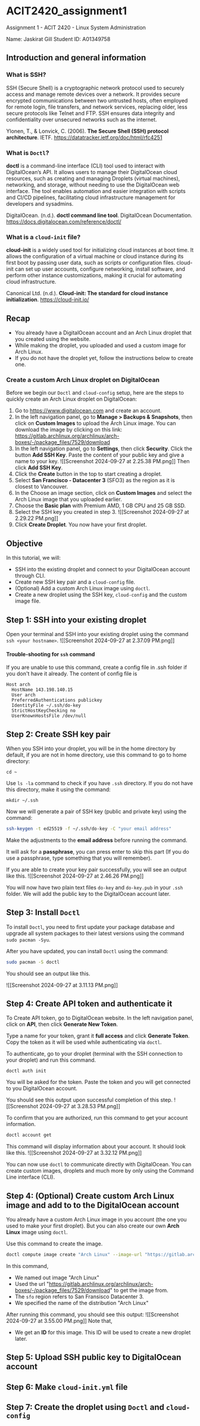 # ACIT2420_assignment1
Assignment 1 - ACIT 2420 - Linux System Administration

Name: Jaskirat Gill
Student ID: A01349758
## Introduction and general information
### What is SSH?
SSH (Secure Shell) is a cryptographic network protocol used to securely access and manage remote devices over a network. It provides secure encrypted communications between two untrusted hosts, often employed for remote login, file transfers, and network services, replacing older, less secure protocols like Telnet and FTP. SSH ensures data integrity and confidentiality over unsecured networks such as the internet.

Ylonen, T., & Lonvick, C. (2006). **The Secure Shell (SSH) protocol architecture**. IETF. https://datatracker.ietf.org/doc/html/rfc4251 
### What is `Doctl`?
**doctl** is a command-line interface (CLI) tool used to interact with DigitalOcean’s API. It allows users to manage their DigitalOcean cloud resources, such as creating and managing Droplets (virtual machines), networking, and storage, without needing to use the DigitalOcean web interface. The tool enables automation and easier integration with scripts and CI/CD pipelines, facilitating cloud infrastructure management for developers and sysadmins.

DigitalOcean. (n.d.). **doctl command line tool**. DigitalOcean Documentation. https://docs.digitalocean.com/reference/doctl/
### What is a `cloud-init` file?
**cloud-init** is a widely used tool for initializing cloud instances at boot time. It allows the configuration of a virtual machine or cloud instance during its first boot by passing user data, such as scripts or configuration files. cloud-init can set up user accounts, configure networking, install software, and perform other instance customizations, making it crucial for automating cloud infrastructure.

Canonical Ltd. (n.d.). **Cloud-init: The standard for cloud instance initialization**. https://cloud-init.io/

## Recap
- You already have a DigitalOcean account and an Arch Linux droplet that you created using the website. 
- While making the droplet, you uploaded and used a custom image for Arch Linux.
- If you do not have the droplet yet, follow the instructions below to create one.
### Create a custom Arch Linux droplet on DigitalOcean
Before we begin our `Doctl` and `cloud-config` setup, here are the steps to quickly create an Arch Linux droplet on DigitalOcean:
1. Go to https://www.digitalocean.com and create an account.
2. In the left navigation panel, go to **Manage > Backups & Snapshots**, then click on **Custom Images** to upload the Arch Linux image. You can download the image by clicking on this link: https://gitlab.archlinux.org/archlinux/arch-boxes/-/package_files/7529/download 
3.  In the left navigation panel, go to **Settings**, then click **Security**. Click the button **Add SSH Key**. Paste the content of your public key and give a name to your key. ![[Screenshot 2024-09-27 at 2.25.38 PM.png]] Then click **Add SSH Key**.
4. Click the **Create** button in the top to start creating a droplet.
5. Select **San Francisco - Datacenter 3** (SFO3) as the region as it is closest to Vancouver. 
6. In the Choose an image section, click on **Custom Images** and select the Arch Linux image that you uploaded earlier.
7. Choose the **Basic plan** with Premium AMD, 1 GB CPU and 25 GB SSD.
8. Select the SSH key you created in step 3. ![[Screenshot 2024-09-27 at 2.29.22 PM.png]]
9. Click **Create Droplet**. You now have your first droplet.
## Objective
In this tutorial, we will:
- SSH into the existing droplet and connect to your DigitalOcean account through CLI.
- Create new SSH key pair and a `cloud-config` file.
- (Optional) Add a custom Arch Linux image using `doctl`.
- Create a new droplet using the SSH key, `cloud-config` and the custom image file. 
## Step 1: SSH into your existing droplet
Open your terminal and SSH into your existing droplet using the command `ssh <your hostname>`. ![[Screenshot 2024-09-27 at 2.37.09 PM.png]]
#### Trouble-shooting for `ssh` command
If you are unable to use this command, create a config file in .ssh folder if you don't have it already. The content of config file is
```
Host arch
  HostName 143.198.140.15
  User arch
  PreferredAuthentications publickey
  IdentityFile ~/.ssh/do-key
  StrictHostKeyChecking no
  UserKnownHostsFile /dev/null
```

## Step 2: Create SSH key pair
When you SSH into your droplet, you will be in the home directory by default, if you are not in home directory, use this command to go to home directory:
```terminal
cd ~
```

Use `ls -la` command to check if you have `.ssh` directory. If you do not have this directory, make it using the command: 
```terminal
mkdir ~/.ssh
```

Now we will generate a pair of SSH key (public and private key) using the command:
```bash
ssh-keygen -t ed25519 -f ~/.ssh/do-key -C "your email address"
```
Make the adjustments to the **email address** before running the command.

It will ask for a **passphrase**, you can press enter to skip this part (If you do use a passphrase, type something that you will remember).

If you are able to create your key pair successfully, you will see an output like this. 
![[Screenshot 2024-09-27 at 2.46.26 PM.png]]

You will now have two plain text files `do-key` and `do-key.pub` in your `.ssh` folder. We will add the public key to the DigitalOcean account later. 
## Step 3: Install `Doctl`
To install `Doctl`, you need to first update your package database and upgrade all system packages to their latest versions using the command `sudo pacman -Syu`.

After you have updated, you can install `Doctl` using the command:
```bash
sudo pacman -S doctl
```

You should see an output like this.

![[Screenshot 2024-09-27 at 3.11.13 PM.png]]
## Step 4: Create API token and authenticate it
To Create API token, go to DigitalOcean website. In the left navigation panel, click on **API**, then click **Generate New Token**. 

Type a name for your token, grant it **full access** and click **Generate Token**. Copy the token as it will be used while authenticating via `doctl`.

To authenticate, go to your droplet (terminal with the SSH connection to your droplet) and run this command.
```terminal
doctl auth init
```
You will be asked for the token. Paste the token and you will get connected to you DigitalOcean account.

You should see this output upon successful completion of this step.
![[Screenshot 2024-09-27 at 3.28.53 PM.png]]

To confirm that you are authorized, run this command to get your account information.
```bash
doctl account get
```
This command will display information about your account. It should look like this.
![[Screenshot 2024-09-27 at 3.32.12 PM.png]]

You can now use `doctl` to communicate directly with DigitalOcean. You can create custom images, droplets and much more by only using the Command Line interface (CLI).
## Step 4: (Optional) Create custom Arch Linux image and add to to the DigitalOcean account
You already have a custom Arch Linux image in you account (the one you used to make your first droplet). But you can also create our own **Arch Linux** image using `doctl`. 

Use this command to create the image.
```bash
doctl compute image create "Arch Linux" --image-url "https://gitlab.archlinux.org/archlinux/arch-boxes/-/package_files/7529/download" --region sfo3 --image-distribution "Arch Linux"
```
In this command, 
- We named out image "Arch Linux" 
- Used the url  "https://gitlab.archlinux.org/archlinux/arch-boxes/-/package_files/7529/download" to get the image from. 
- The `sfo` region refers to San Fransisco Datacenter 3. 
- We  specified the name of the distribution "Arch Linux"

After running this command, you should see this output:
![[Screenshot 2024-09-27 at 3.55.00 PM.png]]
Note that, 
- We get an **ID** for this image. This ID will be used to create a new droplet later.

## Step 5: Upload SSH public key to DigitalOcean account


## Step 6: Make `cloud-init.yml` file
## Step 7: Create the droplet using `Doctl` and `cloud-config`

